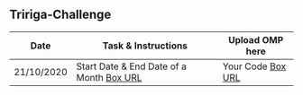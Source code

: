 ## Tririga-Challenge


Date  | Task & Instructions | Upload OMP here
-----|-----|-----
21/10/2020| Start Date & End Date of a Month [Box URL](https://ibm.ent.box.com/folder/124721379058) | Your Code [Box URL](https://ibm.ent.box.com/folder/124721379058)

